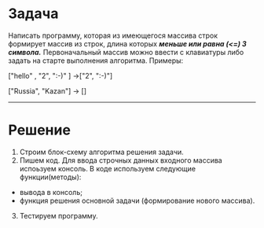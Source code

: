 # Задача 
Написать программу, которая из имеющегося массива строк формирует массив из строк, длина которых ***меньше или равна (<=) 3 символа.*** Первоначальный массив можно ввести с клавиатуры либо задать на старте выполнения алгоритма. Примеры:

["hello" , "2", ":-)" ] ->["2", ":-)"]

["Russia", "Kazan"] -> []
___
# Решение
1. Строим блок-схему алгоритма решения задачи.
2. Пишем код. Для ввода строчных данных входного массива испоьзуем консоль. В коде используем следующие функции(методы): 
+ вывода в консоль;
+ функция решения основной задачи (формирование нового массива).

3. Тестируем программу.

